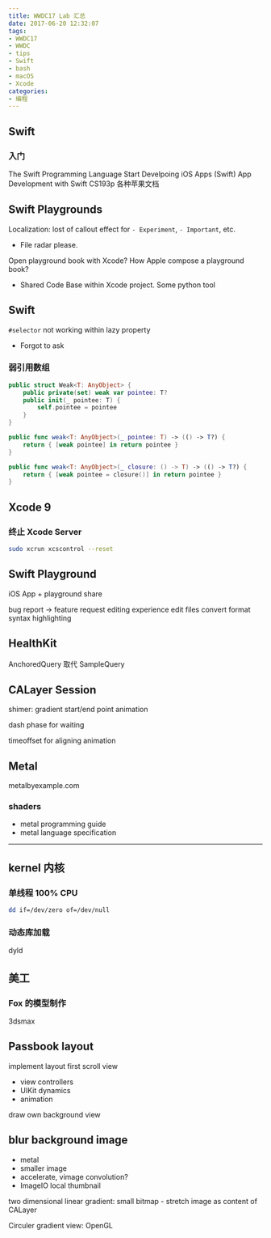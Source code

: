 ```yaml
---
title: WWDC17 Lab 汇总
date: 2017-06-20 12:32:07
tags:
- WWDC17
- WWDC
- tips
- Swift
- bash
- macOS
- Xcode
categories:
- 编程
---
```


## Swift

### 入门

The Swift Programming Language
Start Develpoing iOS Apps (Swift)
App Development with Swift
CS193p
各种苹果文档

## Swift Playgrounds
Localization: lost of callout effect for `- Experiment`, `- Important`, etc.
- File radar please.

Open playground book with Xcode? How Apple compose a playground book?
- Shared Code Base within Xcode project. Some python tool


## Swift

`#selector` not working within lazy property
- Forgot to ask

### 弱引用数组

```swift
public struct Weak<T: AnyObject> {
    public private(set) weak var pointee: T?
    public init(_ pointee: T) {
        self.pointee = pointee
    }
}

public func weak<T: AnyObject>(_ pointee: T) -> (() -> T?) {
    return { [weak pointee] in return pointee }
}

public func weak<T: AnyObject>(_ closure: () -> T) -> (() -> T?) {
	return { [weak pointee = closure()] in return pointee }
}
```

## Xcode 9

### 终止 Xcode Server

```bash
sudo xcrun xcscontrol --reset
```

## Swift Playground

iOS App + playground share

bug report -> feature request
editing experience
edit files
convert format
syntax highlighting


## HealthKit

AnchoredQuery 取代 SampleQuery

## CALayer Session

shimer: gradient start/end point animation

dash phase for waiting

timeoffset for aligning animation

## Metal

metalbyexample.com

### shaders

- metal programming guide
- metal language specification

----

## kernel 内核

### 单线程 100% CPU

```bash
dd if=/dev/zero of=/dev/null
```

### 动态库加载

dyld

## 美工

### Fox 的模型制作

3dsmax

## Passbook layout

implement layout first
scroll view

- view controllers
- UIKit dynamics
- animation

draw own background view

## blur background image

- metal
- smaller image
- accelerate, vimage
convolution?
- ImageIO local thumbnail

two dimensional linear gradient: small bitmap - stretch image as content of CALayer

Circuler gradient view: OpenGL

